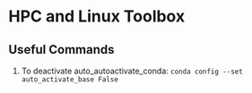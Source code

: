 # HPC and Linux Toolbox


## Useful Commands
1. To deactivate auto_autoactivate_conda: `conda config --set auto_activate_base False`
